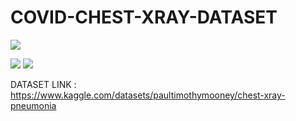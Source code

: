 # COVID-CHEST-XRAY-DATASET


<a><img src="https://user-images.githubusercontent.com/58718316/162630076-8affc4f8-b70c-48fb-bc52-6b247a0ee61e.jpg" /></a>

<img src="https://user-images.githubusercontent.com/58718316/162630082-22e120aa-aa74-4e7e-8c41-258dc10cb236.jpg" />
<img src="https://user-images.githubusercontent.com/58718316/162630083-68d3e0e6-7a35-45d8-a7e2-6db64810e17c.jpg" />





 DATASET LINK  :  https://www.kaggle.com/datasets/paultimothymooney/chest-xray-pneumonia
